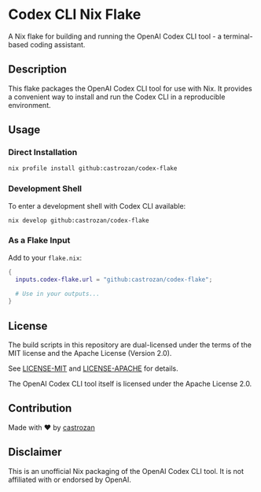# Codex CLI Nix Flake

A Nix flake for building and running the OpenAI Codex CLI tool - a terminal-based coding assistant.

## Description

This flake packages the OpenAI Codex CLI tool for use with Nix. It provides a convenient way to install and run the Codex CLI in a reproducible environment.

## Usage

### Direct Installation

```bash
nix profile install github:castrozan/codex-flake
```

### Development Shell

To enter a development shell with Codex CLI available:

```bash
nix develop github:castrozan/codex-flake
```

### As a Flake Input

Add to your `flake.nix`:

```nix
{
  inputs.codex-flake.url = "github:castrozan/codex-flake";
  
  # Use in your outputs...
}
```

## License

The build scripts in this repository are dual-licensed under the terms of the MIT license and the Apache License (Version 2.0).

See [LICENSE-MIT](LICENSE-MIT) and [LICENSE-APACHE](LICENSE-APACHE) for details.

The OpenAI Codex CLI tool itself is licensed under the Apache License 2.0.

## Contribution

Made with ❤️ by [castrozan](https://github.com/castrozan)

## Disclaimer

This is an unofficial Nix packaging of the OpenAI Codex CLI tool. It is not affiliated with or endorsed by OpenAI.
